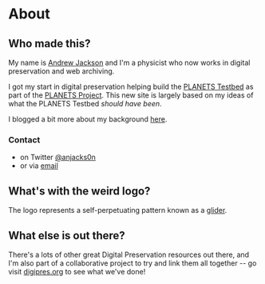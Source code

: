 # About

## Who made this?

My name is [Andrew Jackson](http://anjackson.net/) and I'm a physicist who now works in digital preservation and web archiving.

I got my start in digital preservation helping build the [PLANETS Testbed](https://journal.code4lib.org/articles/83) as part of the [PLANETS Project](https://www.planets-project.eu/).  This new site is largely based on my ideas of what the PLANETS Testbed _should have been_.

I blogged a bit more about my background [here](https://anjackson.net/2017/04/04/digipres-lessons-learned/).

### Contact

- on Twitter [@anjacks0n](https://twitter.com/anjacks0n)
- or via [email](mailto:anj@anjackson.net)

## What's with the weird logo?

The logo represents a self-perpetuating pattern known as a [glider](https://en.wikipedia.org/wiki/Glider_(Conway%27s_Life)).

## What else is out there?

There's a lots of other great Digital Preservation resources out there, and I'm also part of a collaborative project to try and link them all together -- go visit [digipres.org](https://www.digipres.org/) to see what we've done!
